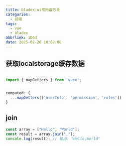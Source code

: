 ```yaml
---
title: bladex-ui常用备忘录
categories:
  - 前端
tags:
  - vue
  - bladex
abbrlink: 1b6d
date: 2025-02-26 18:02:00
---
```


## 获取localstorage缓存数据

```JavaScript

import { mapGetters } from 'vuex';


computed: {  
  ...mapGetters(['userInfo', 'permission', 'roles'])  
}
```

## join

~~~js
const array = ["Hello", "World"];
const result = array.join(",");
console.log(result); // 输出: "Hello,World"
~~~
